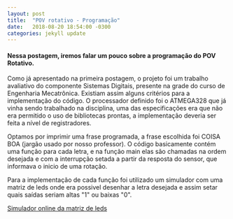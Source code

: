 ```yaml
---
layout: post
title:  "POV rotativo - Programação"
date:   2018-08-20 18:54:00 -0300
categories: jekyll update
---
```


<h4>Nessa postagem, iremos falar um pouco sobre a programação do POV Rotativo.</h4>

Como já apresentado na primeira postagem, o projeto foi um trabalho avaliativo do componente Sistemas Digitais, presente na grade do curso de Engenharia Mecatrônica. Existiam assim alguns critérios para a implementação do código. O processador definido foi o ATMEGA328 que já vinha sendo trabalhado na disciplina, uma das especificações era que não era permitido o uso de bibliotecas prontas, a implementação deveria ser feita a nível de registradores.

Optamos por imprimir uma frase programada, a frase escolhida foi COISA BOA (jargão usado por nosso professor).
O código basicamente contém uma função para cada letra, e na função main elas são chamadas na ordem desejada e com a interrupção setada a partir da resposta do sensor, que informava o inicio de uma rotação.

Para a implementação de cada função foi utilizado um simulador com uma matriz de leds onde era possivel desenhar a letra desejada e assim setar quais saídas seriam altas "1" ou baixas "0".

[Simulador online da matriz de leds](https://toxic-dev.github.io/LED-Matrix-Simulator/)


[jekyll-docs]: http://jekyllrb.com/docs/home
[jekyll-gh]:   https://github.com/jekyll/jekyll
[jekyll-talk]: https://talk.jekyllrb.com/
